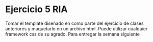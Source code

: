 # Ejercicio 5 RIA

Tomar el template diseñado en como parte del ejercicio
de clases anteriores y maquetarlo en un archivo html.
Puede utilizar cualquier framework css de su agrado.
Para entregar la semana siguiente

